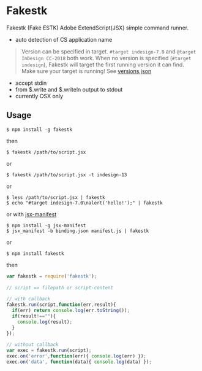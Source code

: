 # Fakestk

Fakestk (Fake ESTK) Adobe ExtendScript(JSX) simple command runner.

* auto detection of CS application name

> Version can be specified in target. `#target indesign-7.0` and `@target InDesign CC-2018` both work. When no version is specified (`#target indesign`), Fakestk will target the first running version it can find. Make sure your target is running! See [versions.json](./resources/versions.json)

* accept stdin
* from $.write and $.writeln output to stdout
* currently OSX only

## Usage

    $ npm install -g fakestk

then

    $ fakestk /path/to/script.jsx

or

    $ fakestk /path/to/script.jsx -t indesign-13

or

    $ less /path/to/script.jsx | fakestk
    $ echo "#target indesign-7.0\nalert('hello!');" | fakestk

or with [jsx-manifest](https://npmjs.org/package/jsx-manifest)

    $ npm install -g jsx-manifest
    $ jsx_manifest -b binding.json manifest.js | fakestk

or

    $ npm install fakestk

then

``` js
var fakestk = require('fakestk');
 
// script => filepath or script-content
 
// with callback
fakestk.run(script,function(err,result){
  if(err) return console.log(err.toString());
  if(result!==""){
    console.log(result);
  }
});
 
// without callback
var exec = fakestk.run(script);
exec.on('error',function(err){ console.log(err) });
exec.on('data', function(data){ console.log(data) });
```
